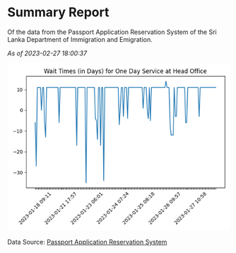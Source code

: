 # Summary Report

Of the data from the Passport Application Reservation System of the Sri Lanka Department of Immigration and Emigration.

*As of 2023-02-27 18:00:37*

![Wait Time Chart](summary.wait_time_chart.png)

Data Source: [Passport Application Reservation System](https://eservices.immigration.gov.lk:8443/appointment/pages/reservationApplication.xhtml)